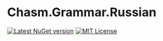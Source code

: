 # Chasm.Grammar.Russian

[![Latest NuGet version](https://img.shields.io/nuget/v/Chasm.Grammar.Russian)](https://www.nuget.org/packages/Chasm.Grammar.Russian/)
[![MIT License](https://img.shields.io/github/license/Chasmical/Chasm.Grammar)](../LICENSE)


